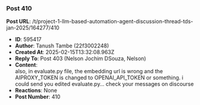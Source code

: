 ### Post 410
**Post URL**: /t/project-1-llm-based-automation-agent-discussion-thread-tds-jan-2025/164277/410
- **ID**: 595417
- **Author**: Tanush Tambe (22f3002248)
- **Created At**: 2025-02-15T13:32:08.963Z
- **Reply To**: Post 403 (Nelson Jochim DSouza, Nelson)
- **Content**:  
  also, in evaluate.py file, the embedding url is wrong and the AIPROXY_TOKEN is changed to OPENAI_API_TOKEN or something. i could send you edited evaluate.py… check your messages on discourse
- **Reactions**: None
- **Post Number**: 410

